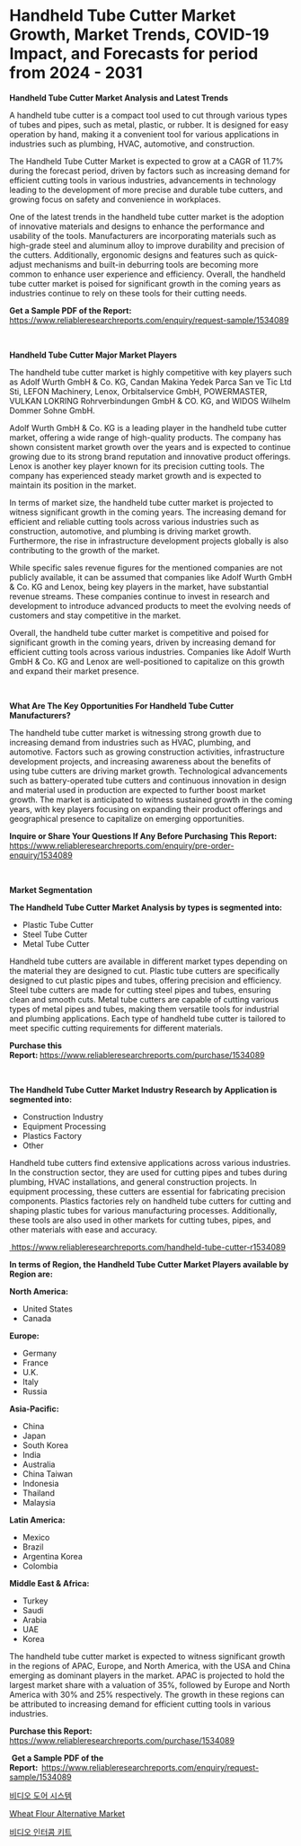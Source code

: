 <p><h1>Handheld Tube Cutter Market Growth, Market Trends, COVID-19 Impact, and Forecasts for period from 2024 - 2031</h1></p><p><strong>Handheld Tube Cutter Market Analysis and Latest Trends</strong></p>
<p><p>A handheld tube cutter is a compact tool used to cut through various types of tubes and pipes, such as metal, plastic, or rubber. It is designed for easy operation by hand, making it a convenient tool for various applications in industries such as plumbing, HVAC, automotive, and construction.</p><p>The Handheld Tube Cutter Market is expected to grow at a CAGR of 11.7% during the forecast period, driven by factors such as increasing demand for efficient cutting tools in various industries, advancements in technology leading to the development of more precise and durable tube cutters, and growing focus on safety and convenience in workplaces.</p><p>One of the latest trends in the handheld tube cutter market is the adoption of innovative materials and designs to enhance the performance and usability of the tools. Manufacturers are incorporating materials such as high-grade steel and aluminum alloy to improve durability and precision of the cutters. Additionally, ergonomic designs and features such as quick-adjust mechanisms and built-in deburring tools are becoming more common to enhance user experience and efficiency. Overall, the handheld tube cutter market is poised for significant growth in the coming years as industries continue to rely on these tools for their cutting needs.</p></p>
<p><strong>Get a Sample PDF of the Report:&nbsp;</strong> <a href="https://www.reliableresearchreports.com/enquiry/request-sample/1534089">https://www.reliableresearchreports.com/enquiry/request-sample/1534089</a></p>
<p>&nbsp;</p>
<p><strong>Handheld Tube Cutter Major Market Players</strong></p>
<p><p>The handheld tube cutter market is highly competitive with key players such as Adolf Wurth GmbH & Co. KG, Candan Makina Yedek Parca San ve Tic Ltd Sti, LEFON Machinery, Lenox, Orbitalservice GmbH, POWERMASTER, VULKAN LOKRING Rohrverbindungen GmbH & CO. KG, and WIDOS Wilhelm Dommer Sohne GmbH.</p><p>Adolf Wurth GmbH & Co. KG is a leading player in the handheld tube cutter market, offering a wide range of high-quality products. The company has shown consistent market growth over the years and is expected to continue growing due to its strong brand reputation and innovative product offerings. Lenox is another key player known for its precision cutting tools. The company has experienced steady market growth and is expected to maintain its position in the market.</p><p>In terms of market size, the handheld tube cutter market is projected to witness significant growth in the coming years. The increasing demand for efficient and reliable cutting tools across various industries such as construction, automotive, and plumbing is driving market growth. Furthermore, the rise in infrastructure development projects globally is also contributing to the growth of the market.</p><p>While specific sales revenue figures for the mentioned companies are not publicly available, it can be assumed that companies like Adolf Wurth GmbH & Co. KG and Lenox, being key players in the market, have substantial revenue streams. These companies continue to invest in research and development to introduce advanced products to meet the evolving needs of customers and stay competitive in the market.</p><p>Overall, the handheld tube cutter market is competitive and poised for significant growth in the coming years, driven by increasing demand for efficient cutting tools across various industries. Companies like Adolf Wurth GmbH & Co. KG and Lenox are well-positioned to capitalize on this growth and expand their market presence.</p></p>
<p>&nbsp;</p>
<p><strong>What Are The Key Opportunities For Handheld Tube Cutter Manufacturers?</strong></p>
<p><p>The handheld tube cutter market is witnessing strong growth due to increasing demand from industries such as HVAC, plumbing, and automotive. Factors such as growing construction activities, infrastructure development projects, and increasing awareness about the benefits of using tube cutters are driving market growth. Technological advancements such as battery-operated tube cutters and continuous innovation in design and material used in production are expected to further boost market growth. The market is anticipated to witness sustained growth in the coming years, with key players focusing on expanding their product offerings and geographical presence to capitalize on emerging opportunities.</p></p>
<p><strong>Inquire or Share Your Questions If Any Before Purchasing This Report:</strong> <a href="https://www.reliableresearchreports.com/enquiry/pre-order-enquiry/1534089">https://www.reliableresearchreports.com/enquiry/pre-order-enquiry/1534089</a></p>
<p>&nbsp;</p>
<p><strong>Market Segmentation</strong></p>
<p><strong>The Handheld Tube Cutter Market Analysis by types is segmented into:</strong></p>
<p><ul><li>Plastic Tube Cutter</li><li>Steel Tube Cutter</li><li>Metal Tube Cutter</li></ul></p>
<p><p>Handheld tube cutters are available in different market types depending on the material they are designed to cut. Plastic tube cutters are specifically designed to cut plastic pipes and tubes, offering precision and efficiency. Steel tube cutters are made for cutting steel pipes and tubes, ensuring clean and smooth cuts. Metal tube cutters are capable of cutting various types of metal pipes and tubes, making them versatile tools for industrial and plumbing applications. Each type of handheld tube cutter is tailored to meet specific cutting requirements for different materials.</p></p>
<p><strong>Purchase this Report:&nbsp;</strong><a href="https://www.reliableresearchreports.com/purchase/1534089">https://www.reliableresearchreports.com/purchase/1534089</a></p>
<p>&nbsp;</p>
<p><strong>The Handheld Tube Cutter Market Industry Research by Application is segmented into:</strong></p>
<p><ul><li>Construction Industry</li><li>Equipment Processing</li><li>Plastics Factory</li><li>Other</li></ul></p>
<p><p>Handheld tube cutters find extensive applications across various industries. In the construction sector, they are used for cutting pipes and tubes during plumbing, HVAC installations, and general construction projects. In equipment processing, these cutters are essential for fabricating precision components. Plastics factories rely on handheld tube cutters for cutting and shaping plastic tubes for various manufacturing processes. Additionally, these tools are also used in other markets for cutting tubes, pipes, and other materials with ease and accuracy.</p></p>
<p><a href="https://www.reliableresearchreports.com/handheld-tube-cutter-r1534089">&nbsp;https://www.reliableresearchreports.com/handheld-tube-cutter-r1534089</a></p>
<p><strong>In terms of Region, the Handheld Tube Cutter Market Players available by Region are:</strong></p>
<p>
    <p> <strong> North America: </strong>
        <ul>
            <li>United States</li>
            <li>Canada</li>
        </ul>
        </p> 
    <p> <strong> Europe: </strong>
        <ul>
            <li>Germany</li>
            <li>France</li>
            <li>U.K.</li>
            <li>Italy</li>
            <li>Russia</li>
        </ul>
        </p> 
    <p> <strong> Asia-Pacific: </strong>
        <ul>
            <li>China</li>
            <li>Japan</li>
            <li>South Korea</li>
            <li>India</li>
            <li>Australia</li>
            <li>China Taiwan</li>
            <li>Indonesia</li>
            <li>Thailand</li>
            <li>Malaysia</li>
        </ul>
        </p> 
    <p> <strong> Latin America: </strong>
        <ul>
            <li>Mexico</li>
            <li>Brazil</li>
            <li>Argentina Korea</li>
            <li>Colombia</li>
        </ul>
        </p> 
    <p> <strong> Middle East & Africa: </strong>
        <ul>
            <li>Turkey</li>
            <li>Saudi</li>
            <li>Arabia</li>
            <li>UAE</li>
            <li>Korea</li>
        </ul>
    </p>
    </p>
<p><p>The handheld tube cutter market is expected to witness significant growth in the regions of APAC, Europe, and North America, with the USA and China emerging as dominant players in the market. APAC is projected to hold the largest market share with a valuation of 35%, followed by Europe and North America with 30% and 25% respectively. The growth in these regions can be attributed to increasing demand for efficient cutting tools in various industries.</p></p>
<p><strong>Purchase this Report: </strong><a href="https://www.reliableresearchreports.com/purchase/1534089">https://www.reliableresearchreports.com/purchase/1534089</a></p>
<p>&nbsp;<strong>Get a Sample PDF of the Report:&nbsp;&nbsp;</strong><a href="https://www.reliableresearchreports.com/enquiry/request-sample/1534089">https://www.reliableresearchreports.com/enquiry/request-sample/1534089</a></p>
<p><strong></strong></p>
<p><p><a href="https://github.com/darrellockm3ytan895656/Market-Research-Report-List-1/blob/main/782849726275.md">비디오 도어 시스템</a></p><p><a href="https://eight-handstand-8fb.notion.site/Wheat-Flour-Alternative-Market-Insight-Market-Trends-Growth-Forecasted-from-2024-TO-2031-850111ad62f8413abfbcdd57ce37d8df">Wheat Flour Alternative Market</a></p><p><a href="https://github.com/Penelolack456456/Market-Research-Report-List-1/blob/main/751685026274.md">비디오 인터콤 키트</a></p></p>